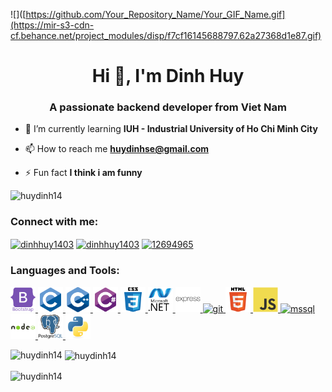 ![]([https://github.com/Your_Repository_Name/Your_GIF_Name.gif](https://mir-s3-cdn-cf.behance.net/project_modules/disp/f7cf16145688797.62a27368d1e87.gif)
<h1 align="center">Hi 👋, I'm Dinh Huy</h1>
<h3 align="center">A passionate backend developer from Viet Nam</h3>

- 🌱 I’m currently learning **IUH - Industrial University of Ho Chi Minh City**

- 📫 How to reach me **huydinhse@gmail.com**

- ⚡ Fun fact **I think i am funny**
<p align="left"> <img src="https://komarev.com/ghpvc/?username=huydinh14&label=Profile%20views&color=0e75b6&style=flat" alt="huydinh14" /> </p>

<h3 align="left">Connect with me:</h3>
<p align="left">
<a href="https://dev.to/dinhhuy1403" target="blank"><img align="center" src="https://cdn.jsdelivr.net/npm/simple-icons@3.0.1/icons/dev-dot-to.svg" alt="dinhhuy1403" height="30" width="40" /></a>
<a href="https://twitter.com/dinhhuy1403" target="blank"><img align="center" src="https://raw.githubusercontent.com/rahuldkjain/github-profile-readme-generator/master/src/images/icons/Social/twitter.svg" alt="dinhhuy1403" height="30" width="40" /></a>
<a href="https://stackoverflow.com/users/12694965" target="blank"><img align="center" src="https://raw.githubusercontent.com/rahuldkjain/github-profile-readme-generator/master/src/images/icons/Social/stack-overflow.svg" alt="12694965" height="30" width="40" /></a>
</p>

<h3 align="left">Languages and Tools:</h3>
<p align="left"> <a href="https://getbootstrap.com" target="_blank"> <img src="https://raw.githubusercontent.com/devicons/devicon/master/icons/bootstrap/bootstrap-plain-wordmark.svg" alt="bootstrap" width="40" height="40"/> </a> <a href="https://www.cprogramming.com/" target="_blank"> <img src="https://raw.githubusercontent.com/devicons/devicon/master/icons/c/c-original.svg" alt="c" width="40" height="40"/> </a> <a href="https://www.w3schools.com/cpp/" target="_blank"> <img src="https://raw.githubusercontent.com/devicons/devicon/master/icons/cplusplus/cplusplus-original.svg" alt="cplusplus" width="40" height="40"/> </a> <a href="https://www.w3schools.com/cs/" target="_blank"> <img src="https://raw.githubusercontent.com/devicons/devicon/master/icons/csharp/csharp-original.svg" alt="csharp" width="40" height="40"/> </a> <a href="https://www.w3schools.com/css/" target="_blank"> <img src="https://raw.githubusercontent.com/devicons/devicon/master/icons/css3/css3-original-wordmark.svg" alt="css3" width="40" height="40"/> </a> <a href="https://dotnet.microsoft.com/" target="_blank"> <img src="https://raw.githubusercontent.com/devicons/devicon/master/icons/dot-net/dot-net-original-wordmark.svg" alt="dotnet" width="40" height="40"/> </a> <a href="https://expressjs.com" target="_blank"> <img src="https://raw.githubusercontent.com/devicons/devicon/master/icons/express/express-original-wordmark.svg" alt="express" width="40" height="40"/> </a> <a href="https://git-scm.com/" target="_blank"> <img src="https://www.vectorlogo.zone/logos/git-scm/git-scm-icon.svg" alt="git" width="40" height="40"/> </a> <a href="https://www.w3.org/html/" target="_blank"> <img src="https://raw.githubusercontent.com/devicons/devicon/master/icons/html5/html5-original-wordmark.svg" alt="html5" width="40" height="40"/> </a> <a href="https://developer.mozilla.org/en-US/docs/Web/JavaScript" target="_blank"> <img src="https://raw.githubusercontent.com/devicons/devicon/master/icons/javascript/javascript-original.svg" alt="javascript" width="40" height="40"/> </a> <a href="https://www.microsoft.com/en-us/sql-server" target="_blank"> <img src="https://www.svgrepo.com/show/303229/microsoft-sql-server-logo.svg" alt="mssql" width="40" height="40"/> </a> <a href="https://nodejs.org" target="_blank"> <img src="https://raw.githubusercontent.com/devicons/devicon/master/icons/nodejs/nodejs-original-wordmark.svg" alt="nodejs" width="40" height="40"/> </a> <a href="https://www.postgresql.org" target="_blank"> <img src="https://raw.githubusercontent.com/devicons/devicon/master/icons/postgresql/postgresql-original-wordmark.svg" alt="postgresql" width="40" height="40"/> </a> <a href="https://www.python.org" target="_blank"> <img src="https://raw.githubusercontent.com/devicons/devicon/master/icons/python/python-original.svg" alt="python" width="40" height="40"/> </a> </p>

<p><img align="left" src="https://github-readme-stats.vercel.app/api/top-langs?username=huydinh14&show_icons=true&locale=en&layout=compact" alt="huydinh14" /></p>

<p>&nbsp;<img align="center" src="https://github-readme-stats.vercel.app/api?username=huydinh14&show_icons=true&locale=en" alt="huydinh14" /></p>

<p><img align="center" src="https://github-readme-streak-stats.herokuapp.com/?user=huydinh14&" alt="huydinh14" /></p>
